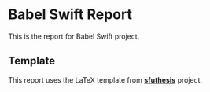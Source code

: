 # Babel Swift Report

This is the report for Babel Swift project.

## Template

This report uses the LaTeX template from [**sfuthesis**](https://github.com/rchurchley/sfuthesis) project.
